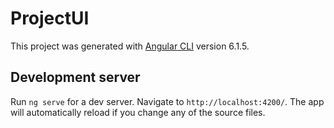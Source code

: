 # ProjectUI

This project was generated with [Angular CLI](https://github.com/angular/angular-cli) version 6.1.5.

 
## Development server 

Run `ng serve` for a dev server. Navigate to `http://localhost:4200/`. The app will automatically reload if you change any of the source files.
